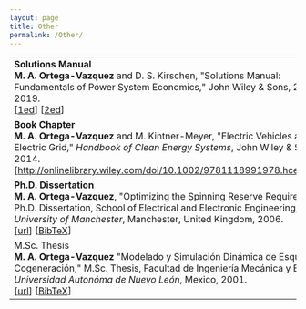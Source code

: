 ```yaml
---
layout: page
title: Other
permalink: /Other/
---
```



<table class="table table-hover">
    
<tr>
<td>
    <strong> Solutions Manual</strong> <br />
    <strong>M. A. Ortega-Vazquez</strong> and D. S. Kirschen, 
    "Solutions Manual: Fundamentals of Power System Economics," 
    John Wiley & Sons, 2005 & 2019.
    <br />
    [<a href="http://www.wiley.com//legacy/wileychi/powersystemeconomics/" target="_blank">1ed</a>]
    [<a href="http://bcs.wiley.com/he-bcs/Books?action=index&itemId=111921324X&bcsId=11264" target="_blank">2ed</a>]
    <br /> 
</td>
</tr>  
    
    
<tr>
<td>
    <strong> Book Chapter </strong> <br />
    <strong>M. A. Ortega-Vazquez</strong> and M. Kintner-Meyer, 
    "Electric Vehicles and the Electric Grid," 
    <em>Handbook of Clean Energy Systems</em>, John Wiley & Sons, 2014. 
    <br />
    [<a href="http://onlinelibrary.wiley.com/doi/10.1002/9781118991978.hces105/full" target="_blank">http://onlinelibrary.wiley.com/doi/10.1002/9781118991978.hces105/full</a>]
    <br /> 
</td>
</tr>  
    
    
<tr>
<td>
    <strong>Ph.D. Dissertation</strong> <br />
    <strong>M. A. Ortega-Vazquez</strong>, "Optimizing the Spinning Reserve Requirements," 
    Ph.D. Dissertation, School of Electrical and Electronic Engineering, 
    <em>The University of Manchester</em>, Manchester, United Kingdom, 2006.
    <br />
    [<a href="http://goo.gl/4toaAw" target="_blank">url</a>] 
    [<a href="https://drive.google.com/open?id=1zq1hrVziHJsA64K77BxfRKmrJ4jMjkLV" target="_blank">BibTeX</a>]   
    <br /> 
</td>
</tr>

    
<tr>
<td>
    <stong/>M.Sc. Thesis </strong> <br />
    <strong>M. A. Ortega-Vazquez</strong> "Modelado y Simulación Dinámica de Esquemas de Cogeneración," 
    M.Sc. Thesis, Facultad de Ingeniería Mecánica y Eléctrica, 
    <em>Universidad Autonóma de Nuevo León</em>, Mexico, 2001.
    <br />
    [<a href="https://goo.gl/K3ybOR" target="_blank">url</a>]
    [<a href="https://drive.google.com/open?id=1_Bes8eExIKUnm3iNcQKsreFu-B1JyQ5t" target="_blank">BibTeX</a>]
    <br /> 
</td>
</tr>
   
  

    
    
</table>
